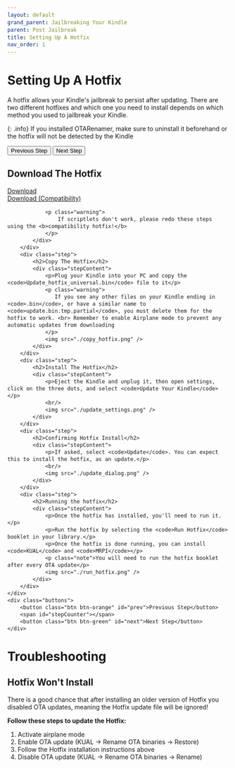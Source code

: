 ```yaml
---
layout: default
grand_parent: Jailbreaking Your Kindle
parent: Post Jailbreak
title: Setting Up A Hotfix
nav_order: 1
---
```


# Setting Up A Hotfix
A hotfix allows your Kindle's jailbreak to persist after updating. There are two different hotfixes and which one you need to install depends on which method you used to jailbreak your Kindle.

{: .info}
If you installed OTARenamer, make sure to uninstall it beforehand or the hotfix will not be detected by the Kindle

<div id="guide">
    <div class="buttons">
        <button class="btn btn-orange" id="prev">Previous Step</button>
        <span id="stepCounter"></span>
        <button class="btn btn-green" id="next">Next Step</button>
    </div>
    <div id="stepwrapper" class="stepwrapper">
        <div class="step">
            <h2>Download The Hotfix</h2>
            <div class="stepContent">
                <a href="https://github.com/KindleModding/Hotfix/releases/latest/download/Update_hotfix_universal.bin" class="button">Download</a>
                <br/>
                <a href="https://github.com/KindleModding/Hotfix/releases/download/v2.2.1/Update_hotfix_universal.bin" class="button">Download (Compatibility)</a>

                <p class="warning">
                    If scriptlets don't work, please redo these steps using the <b>compatibility hotfix!</b>
                </p>
            </div>
        </div>
        <div class="step">
            <h2>Copy The Hotfix</h2>
            <div class="stepContent">
                <p>Plug your Kindle into your PC and copy the <code>Update_hotfix_universal.bin</code> file to it</p>
                <p class="warning">
                   If you see any other files on your Kindle ending in <code>.bin</code>, or have a similar name to <code>update.bin.tmp.partial</code>, you must delete them for the hotfix to work. <br> Remember to enable Airplane mode to prevent any automatic updates from downloading
                </p>
                <img src="./copy_hotfix.png" />
            </div>
        </div>
        <div class="step">
            <h2>Install The Hotfix</h2>
            <div class="stepContent">
                <p>Eject the Kindle and unplug it, then open settings, click on the three dots, and select <code>Update Your Kindle</code></p>
                <br/>
                <img src="./update_settings.png" />
            </div>
        </div>
        <div class="step">
            <h2>Confirming Hotfix Install</h2>
            <div class="stepContent">
                <p>If asked, select <code>Update</code>. You can expect this to install the hotfix, as an update.</p>
                <br/>
                <img src="./update_dialog.png" />
            </div>
        </div>
        <div class="step">
            <h2>Running the hotfix</h2>
            <div class="stepContent">
                <p>Once the hotfix has installed, you'll need to run it.</p>
                <p>Run the hotfix by selecting the <code>Run Hotfix</code> booklet in your library.</p>
                <p>Once the hotfix is done running, you can install <code>KUAL</code> and <code>MRPI</code></p>
                <p class="note">You will need to run the hotfix booklet after every OTA update</p>
                <img src="./run_hotfix.png" />
            </div>
        </div>
    </div>
    <div class="buttons">
        <button class="btn btn-orange" id="prev">Previous Step</button>
        <span id="stepCounter"></span>
        <button class="btn btn-green" id="next">Next Step</button>
    </div>
</div>
<script>new Guide("guide", "../installing-kual-mrpi", "Installing KUAL & MRPI");</script>

# Troubleshooting

## Hotfix Won't Install
There is a good chance that after installing an older version of Hotfix you disabled OTA updates, meaning the Hotfix update file will be ignored!

**Follow these steps to update the Hotfix:**
1. Activate airplane mode
2. Enable OTA update (KUAL -> Rename OTA binaries -> Restore)
3. Follow the Hotfix installation instructions above
4. Disable OTA update (KUAL -> Rename OTA binaries -> Rename)